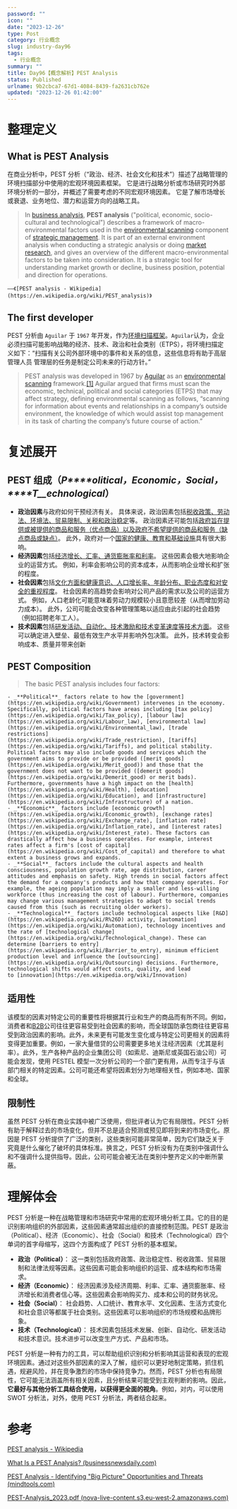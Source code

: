 ```yaml
---
password: ""
icon: ""
date: "2023-12-26"
type: Post
category: 行业概念
slug: industry-day96
tags:
  - 行业概念
summary: ""
title: Day96【概念解析】PEST Analysis
status: Published
urlname: 9b2cbca7-67d1-4084-8439-fa2631cb762e
updated: "2023-12-26 01:42:00"
---
```


# 整理定义

## What is PEST Analysis

在商业分析中，PEST 分析（“政治、经济、社会文化和技术”）描述了战略管理的环境扫描部分中使用的宏观环境因素框架。 它是进行战略分析或市场研究时外部环境分析的一部分，并概述了需要考虑的不同宏观环境因素。 它是了解市场增长或衰退、业务地位、潜力和运营方向的战略工具。

> In [business analysis](https://en.wikipedia.org/wiki/Business_analysis), **PEST analysis** ("political, economic, socio-cultural and technological") describes a framework of macro-environmental factors used in the [environmental scanning](https://en.wikipedia.org/wiki/Environmental_scanning) component of [strategic management](https://en.wikipedia.org/wiki/Strategic_management). It is part of an external environment analysis when conducting a strategic analysis or doing [market research](https://en.wikipedia.org/wiki/Market_research), and gives an overview of the different macro-environmental factors to be taken into consideration. It is a strategic tool for understanding market growth or decline, business position, potential and direction for operations.

    ——《[PEST analysis - Wikipedia](https://en.wikipedia.org/wiki/PEST_analysis)》

## The first developer

PEST 分析由 `Aguilar` 于 `1967` 年开发，作为<u>环境扫描框架</u>。`Aguilar`认为，企业必须扫描可能影响战略的经济、技术、政治和社会类别（ETPS），将环境扫描定义如下：“扫描有关公司外部环境中的事件和关系的信息，这些信息将有助于高层管理人员 管理层的任务是制定公司未来的行动方针。”

> PEST analysis was developed in 1967 by [Aguilar](https://en.wikipedia.org/wiki/Francis_J._Aguilar) as an [environmental scanning](https://en.wikipedia.org/wiki/Environmental_scanning) framework.[[1]](https://en.wikipedia.org/wiki/PEST_analysis#cite_note-:0-1) Aguilar argued that firms must scan the economic, technical, political and social categories (ETPS) that may affect strategy, defining environmental scanning as follows, “scanning for information about events and relationships in a company’s outside environment, the knowledge of which would assist top management in its task of charting the company’s future course of action.”

# 复述展开

## PEST 组成（_**P******olitical，******E******conomic，******S******ocial，******T**\_\_**echnological**_）

- **政治因素**与政府如何干预经济有关。 具体来说，政治因素包括<u>税收政策、劳动法、环境法、贸易限制、关税和政治稳定</u>等。 政治因素还可能包括<u>政府旨在提供或被提供的商品和服务（优点商品）以及政府不希望提供的商品和服务（缺点商品或缺点）</u>。 此外，政府对一个<u>国家的健康、教育和基础设施</u>具有很大影响。
- **经济因素**包括<u>经济增长、汇率、通货膨胀率和利率</u>。 这些因素会极大地影响企业的运营方式。 例如，利率会影响公司的资本成本，从而影响企业增长和扩张的程度。
- **社会因素**包括<u>文化方面和健康意识、人口增长率、年龄分布、职业态度和对安全的重视程度</u>。 社会因素的高趋势会影响对公司产品的需求以及公司的运营方式。 例如，人口老龄化可能意味着劳动力规模较小且意愿较差（从而增加劳动力成本）。 此外，公司可能会改变各种管理策略以适应由此引起的社会趋势（例如招聘老年工人）。
- **技术因素**包括<u>研发活动、自动化、技术激励和技术变革速度等技术方面</u>。 这些可以确定进入壁垒、最低有效生产水平并影响外包决策。 此外，技术转变会影响成本、质量并带来创新

## PEST Composition

> The basic PEST analysis includes four factors:

    - _**Political**_ factors relate to how the [government](https://en.wikipedia.org/wiki/Government) intervenes in the economy. Specifically, political factors have areas including [tax policy](https://en.wikipedia.org/wiki/Tax_policy), [labour law](https://en.wikipedia.org/wiki/Labour_law), [environmental law](https://en.wikipedia.org/wiki/Environmental_law), [trade restrictions](https://en.wikipedia.org/wiki/Trade_restriction), [tariffs](https://en.wikipedia.org/wiki/Tariffs), and political stability. Political factors may also include goods and services which the government aims to provide or be provided ([merit goods](https://en.wikipedia.org/wiki/Merit_good)) and those that the government does not want to be provided ([demerit goods](https://en.wikipedia.org/wiki/Demerit_good) or merit bads). Furthermore, governments have a high impact on the [health](https://en.wikipedia.org/wiki/Health), [education](https://en.wikipedia.org/wiki/Education), and [infrastructure](https://en.wikipedia.org/wiki/Infrastructure) of a nation.
    - _**Economic**_ factors include [economic growth](https://en.wikipedia.org/wiki/Economic_growth), [exchange rates](https://en.wikipedia.org/wiki/Exchange_rate), [inflation rate](https://en.wikipedia.org/wiki/Inflation_rate), and [interest rates](https://en.wikipedia.org/wiki/Interest_rate). These factors can drastically affect how a business operates. For example, interest rates affect a firm's [cost of capital](https://en.wikipedia.org/wiki/Cost_of_capital) and therefore to what extent a business grows and expands.
    - _**Social**_ factors include the cultural aspects and health consciousness, population growth rate, age distribution, career attitudes and emphasis on safety. High trends in social factors affect the demand for a company's products and how that company operates. For example, the ageing population may imply a smaller and less-willing workforce (thus increasing the cost of labour). Furthermore, companies may change various management strategies to adapt to social trends caused from this (such as recruiting older workers).
    - _**Technological**_ factors include technological aspects like [R&D](https://en.wikipedia.org/wiki/R%26D) activity, [automation](https://en.wikipedia.org/wiki/Automation), technology incentives and the rate of [technological change](https://en.wikipedia.org/wiki/Technological_change). These can determine [barriers to entry](https://en.wikipedia.org/wiki/Barrier_to_entry), minimum efficient production level and influence the [outsourcing](https://en.wikipedia.org/wiki/Outsourcing) decisions. Furthermore, technological shifts would affect costs, quality, and lead to [innovation](https://en.wikipedia.org/wiki/Innovation)

## 适用性

该模型的因素对特定公司的重要性将根据其行业和生产的商品而有所不同。例如，消费者和[B2B](https://en.wikipedia.org/wiki/Business-to-business)公司往往更容易受到社会因素的影响，而全球国防承包商往往更容易受到政治因素的影响。此外，未来更有可能发生变化或与特定公司更相关的因素将变得更加重要。例如，一家大量借贷的公司需要更多地关注经济因素（尤其是利率）。此外，生产各种产品的企业集团公司（如索尼、迪斯尼或英国石油公司）可能会发现，使用 PESTEL 模型一次分析公司的一个部门更有用，从而专注于与该部门相关的特定因素。公司可能还希望将因素划分为地理相关性，例如本地、国家和全球。

## 限制性

虽然 PEST 分析在商业实践中被广泛使用，但批评者认为它有局限性。PEST 分析有助于解释过去的市场变化，但并不总是适合预测或预见即将到来的市场变化。原因是 PEST 分析提供了广泛的类别，这些类别可能非常简单，因为它们缺乏关于究竟是什么催化了破坏的具体标准。换言之，PEST 分析没有为在类别中强调什么和不强调什么提供指导。因此，公司可能会被无法在类别中整齐定义的中断所蒙蔽。

# 理解体会

PEST 分析是一种在战略管理和市场研究中常用的宏观环境分析工具。它的目的是识别影响组织的外部因素，这些因素通常超出组织的直接控制范围。PEST 是政治（Political）、经济（Economic）、社会（Social）和技术（Technological）四个单词的首字母缩写，这四个方面构成了 PEST 分析的基本框架。

- **政治（Political）**：
  这一类别包括政府政策、政治稳定性、税收政策、贸易限制和法律法规等因素。这些因素可能会影响组织的运营、成本结构和市场需求。
- **经济（Economic）**：
  经济因素涉及经济周期、利率、汇率、通货膨胀率、经济增长和消费者信心等。这些因素会影响购买力、成本和公司的财务状况。
- **社会（Social）**：
  社会趋势、人口统计、教育水平、文化因素、生活方式变化和社会意识等都属于社会类别。这些因素可以影响组织的市场规模和品牌形象。
- **技术（Technological）**：
  技术因素包括技术发展、创新、自动化、研发活动和技术意识。技术进步可以改变生产方式、产品和市场。

PEST 分析是一种有力的工具，可以帮助组织识别和分析影响其运营和表现的宏观环境因素。通过对这些外部因素的深入了解，组织可以更好地制定策略，抓住机遇，规避风险，并在竞争激烈的市场中保持竞争力。然而，PEST 分析也有局限性，它可能无法涵盖所有相关因素，且分析结果可能受到主观判断的影响。因此，**它最好与其他分析工具结合使用，以获得更全面的视角**。例如，对内，可以使用 SWOT 分析法，对外，使用 PEST 分析法，两者结合起来。

# 参考

[PEST analysis - Wikipedia](https://en.wikipedia.org/wiki/PEST_analysis)

[What Is a PEST Analysis? (businessnewsdaily.com)](https://www.businessnewsdaily.com/5512-pest-analysis-definition-examples-template.html)

[PEST Analysis - Identifying "Big Picture" Opportunities and Threats (mindtools.com)](https://www.mindtools.com/aqa3q37/pest-analysis)

[PEST-Analysis_2023.pdf (nova-live-content.s3.eu-west-2.amazonaws.com)](https://nova-live-content.s3.eu-west-2.amazonaws.com/public/content-downloadable/PEST-Analysis_2023.pdf)
